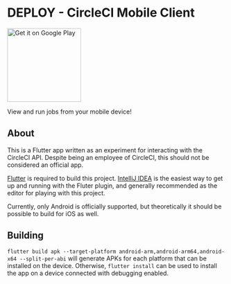 # DEPLOY - CircleCI Mobile Client

<a href='https://play.google.com/store/apps/details?id=dev.gmem.cci&ah=WZfJbfSMQvAo8DzlLMDwyk1qD-Q&pcampaignid=pcampaignidMKT-Other-global-all-co-prtnr-py-PartBadge-Mar2515-1'><img width=170 alt='Get it on Google Play' src='https://play.google.com/intl/en_gb/badges/static/images/badges/en_badge_web_generic.png'/></a>

View and run jobs from your mobile device!

## About

This is a Flutter app written as an experiment for interacting with the CircleCI API. Despite being an employee of 
CircleCI, this should not be considered an official app.

[Flutter](https://flutter.dev/docs/get-started/install) is required to build this project. 
[IntelliJ IDEA](https://www.jetbrains.com/idea/) is the easiest way to get up and running with the Fluter plugin, and
generally recommended as the editor for playing with this project.

Currently, only Android is officially supported, but theoretically it should be possible to build for iOS as well.

## Building

`flutter build apk --target-platform android-arm,android-arm64,android-x64 --split-per-abi` will generate APKs for each
platform that can be installed on the device. Otherwise, `flutter install` can be used to install the app on a device
connected with debugging enabled.